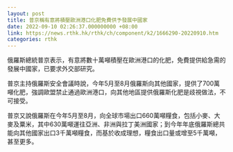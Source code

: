 ```yaml
---
layout: post
title: 普京稱有意將積壓歐洲港口化肥免費供予發展中國家
date: 2022-09-10 02:26:37.000000000 +08:00
link: https://news.rthk.hk/rthk/ch/component/k2/1666290-20220910.htm
categories: rthk
---
```


俄羅斯總統普京表示，有意將數十萬噸積壓在歐洲港口的化肥，免費提供給急需的發展中國家，已要求外交部研究。

普京主持俄羅斯安全會議時說，今年5月至8月俄羅斯向其他國家，提供了700萬噸化肥，強調歐盟禁止通過歐洲港口，向其他地區提供俄羅斯化肥是歧視做法，不可接受。

普京又說俄羅斯在今年5月至8月，向全球市場出口660萬噸糧食，包括小麥、大麥及粟米，其中630萬噸運往亞洲、非洲與拉丁美洲國家；到今年年底俄羅斯總共能向其他國家出口3千萬噸糧食，而基於收成理想，糧食出口量或增至5千萬噸，甚至更多。
